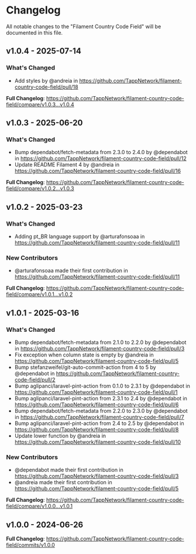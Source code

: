 # Changelog

All notable changes to the "Filament Country Code Field" will be documented in this file.

## v1.0.4 - 2025-07-14

### What's Changed

* Add styles by @andreia in https://github.com/TappNetwork/filament-country-code-field/pull/18

**Full Changelog**: https://github.com/TappNetwork/filament-country-code-field/compare/v1.0.3...v1.0.4

## v1.0.3 - 2025-06-20

### What's Changed

* Bump dependabot/fetch-metadata from 2.3.0 to 2.4.0 by @dependabot in https://github.com/TappNetwork/filament-country-code-field/pull/12
* Update README Filament 4 by @andreia in https://github.com/TappNetwork/filament-country-code-field/pull/16

**Full Changelog**: https://github.com/TappNetwork/filament-country-code-field/compare/v1.0.2...v1.0.3

## v1.0.2 - 2025-03-23

### What's Changed

* Adding pt_BR language support by @arturafonsoaa in https://github.com/TappNetwork/filament-country-code-field/pull/11

### New Contributors

* @arturafonsoaa made their first contribution in https://github.com/TappNetwork/filament-country-code-field/pull/11

**Full Changelog**: https://github.com/TappNetwork/filament-country-code-field/compare/v1.0.1...v1.0.2

## v1.0.1 - 2025-03-16

### What's Changed

* Bump dependabot/fetch-metadata from 2.1.0 to 2.2.0 by @dependabot in https://github.com/TappNetwork/filament-country-code-field/pull/3
* Fix exception when column state is empty by @andreia in https://github.com/TappNetwork/filament-country-code-field/pull/5
* Bump stefanzweifel/git-auto-commit-action from 4 to 5 by @dependabot in https://github.com/TappNetwork/filament-country-code-field/pull/2
* Bump aglipanci/laravel-pint-action from 0.1.0 to 2.3.1 by @dependabot in https://github.com/TappNetwork/filament-country-code-field/pull/1
* Bump aglipanci/laravel-pint-action from 2.3.1 to 2.4 by @dependabot in https://github.com/TappNetwork/filament-country-code-field/pull/6
* Bump dependabot/fetch-metadata from 2.2.0 to 2.3.0 by @dependabot in https://github.com/TappNetwork/filament-country-code-field/pull/7
* Bump aglipanci/laravel-pint-action from 2.4 to 2.5 by @dependabot in https://github.com/TappNetwork/filament-country-code-field/pull/8
* Update lower function by @andreia in https://github.com/TappNetwork/filament-country-code-field/pull/10

### New Contributors

* @dependabot made their first contribution in https://github.com/TappNetwork/filament-country-code-field/pull/3
* @andreia made their first contribution in https://github.com/TappNetwork/filament-country-code-field/pull/5

**Full Changelog**: https://github.com/TappNetwork/filament-country-code-field/compare/v1.0.0...v1.0.1

## v1.0.0 - 2024-06-26

**Full Changelog**: https://github.com/TappNetwork/filament-country-code-field/commits/v1.0.0
